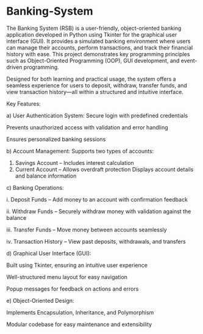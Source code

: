 # Banking-System
The Banking System (RSB) is a user-friendly, object-oriented banking application developed in Python using Tkinter for the graphical user interface (GUI). It provides a simulated banking environment where users can manage their accounts, perform transactions, and track their financial history with ease. This project demonstrates key programming principles such as Object-Oriented Programming (OOP), GUI development, and event-driven programming.

Designed for both learning and practical usage, the system offers a seamless experience for users to deposit, withdraw, transfer funds, and view transaction history—all within a structured and intuitive interface.

Key Features:

a) User Authentication System:
Secure login with predefined credentials

Prevents unauthorized access with validation and error handling

Ensures personalized banking sessions

b) Account Management:
Supports two types of accounts:

1. Savings Account – Includes interest calculation
2. Current Account – Allows overdraft protection
Displays account details and balance information

c) Banking Operations:

i. Deposit Funds – Add money to an account with confirmation feedback

ii. Withdraw Funds – Securely withdraw money with validation against the balance

iii. Transfer Funds – Move money between accounts seamlessly

iv. Transaction History – View past deposits, withdrawals, and transfers

d) Graphical User Interface (GUI):

Built using Tkinter, ensuring an intuitive user experience

Well-structured menu layout for easy navigation

Popup messages for feedback on actions and errors

e) Object-Oriented Design:

Implements Encapsulation, Inheritance, and Polymorphism

Modular codebase for easy maintenance and extensibility
